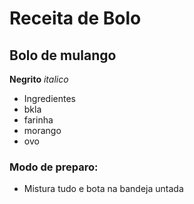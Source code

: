 # Receita de Bolo

## Bolo de mulango

**Negrito**
_italico_
 - Ingredientes
 - bkla
 - farinha
 - morango
 - ovo

 ### Modo de preparo:
  - Mistura tudo e bota na bandeja untada
